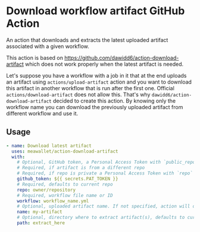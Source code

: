 # Download workflow artifact GitHub Action

An action that downloads and extracts the latest uploaded artifact associated with a given workflow.

This action is based on https://github.com/dawidd6/action-download-artifact which does not work properly when the latest artifact is needed.

Let's suppose you have a workflow with a job in it that at the end uploads an artifact using `actions/upload-artifact` action and you want to download this artifact in another workflow that is run after the first one. Official `actions/download-artifact` does not allow this. That's why `dawidd6/action-download-artifact` decided to create this action. By knowing only the workflow name you can download the previously uploaded artifact from different workflow and use it.

## Usage


```yaml
- name: Download latest artifact
  uses: meawallet/action-download-artifact
  with:
    # Optional, GitHub token, a Personal Access Token with `public_repo` scope if needed
    # Required, if artifact is from a different repo
    # Required, if repo is private a Personal Access Token with `repo` scope is needed
    github_token: ${{ secrets.PAT_TOKEN }}
    # Required, defaults to current repo
    repo: owner/repository
    # Required, workflow file name or ID
    workflow: workflow_name.yml
    # Optional, uploaded artifact name. If not specified, action will download all attached artifacts
    name: my-artifact
    # Optional, directory where to extract artifact(s), defaults to current directory
    path: extract_here
```
